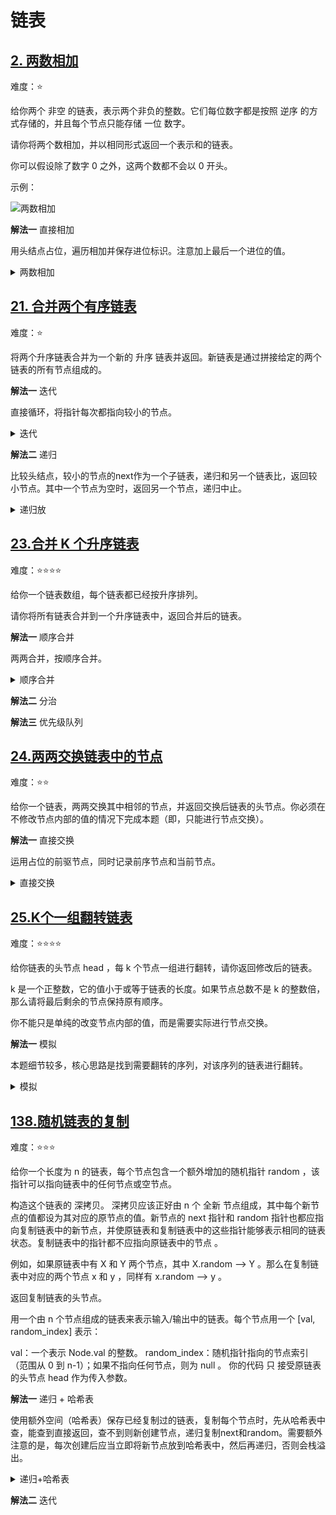 # 链表

## [2. 两数相加](https://leetcode.cn/problems/add-two-numbers)

难度：⭐️

给你两个 非空 的链表，表示两个非负的整数。它们每位数字都是按照 逆序 的方式存储的，并且每个节点只能存储 一位 数字。

请你将两个数相加，并以相同形式返回一个表示和的链表。

你可以假设除了数字 0 之外，这两个数都不会以 0 开头。

示例：

![两数相加](https://assets.leetcode-cn.com/aliyun-lc-upload/uploads/2021/01/02/addtwonumber1.jpg)

**解法一** 直接相加

用头结点占位，遍历相加并保存进位标识。注意加上最后一个进位的值。

<details>
  <summary>两数相加</summary>
  
  ```java
    public ListNode addTwoNumbers(ListNode l1, ListNode l2) {
        ListNode dummy = new ListNode(-1);
        ListNode p = dummy;
        int carry = 0;
        while (l1 != null || l2 != null || carry > 0) {
            int v = 0;
            if (l1 != null) {
                v += l1.val;
                l1 = l1.next;
            }
            if (l2 != null) {
                v += l2.val;
                l2 = l2.next;
            }
            v += carry;
            if (v > 9) {
                v = v % 10;
                carry = 1;
            } else {
                carry = 0;
            }
            p.next = new ListNode(v);
            p = p.next;
        }
        return dummy.next;
    }
  ```
</details>


## [21. 合并两个有序链表](https://leetcode.cn/problems/merge-two-sorted-lists/description/)

难度：⭐️

将两个升序链表合并为一个新的 升序 链表并返回。新链表是通过拼接给定的两个链表的所有节点组成的。 

**解法一** 迭代

直接循环，将指针每次都指向较小的节点。

<details>
    <summary>迭代</summary>
    ```java
    public ListNode mergeTwoLists1(ListNode list1, ListNode list2) {
        if (list1 == null) {
            return list2;
        }
        if (list2 == null) {
            return list1;
        }
        ListNode dummy = new ListNode(-1);
        ListNode p = dummy;
        ListNode p1 = list1;
        ListNode p2 = list2;
        while (p1 != null && p2 != null) {
            if (p1.val < p2.val) {
                p.next = p1;
                p1 = p1.next;
            } else {
                p.next = p2;
                p2 = p2.next;
            }
            p = p.next;
        }
        if (p1 != null) {
            p.next = p1;
        } else if (p2 != null) {
            p.next = p2;
        }
        return dummy.next;
    }
    ```
</details>

**解法二** 递归

比较头结点，较小的节点的next作为一个子链表，递归和另一个链表比，返回较小节点。其中一个节点为空时，返回另一个节点，递归中止。

<details>
    <summary>递归放</summary>
    ```java
    public ListNode mergeTwoLists(ListNode list1, ListNode list2) {
        if (list1 == null) {
            return list2;
        }
        if (list2 == null) {
            return list1;
        }
        if (list1.val < list2.val) {
            list1.next = mergeTwoLists(list1.next, list2);
            return list1;
        } else {
            list2.next = mergeTwoLists(list1, list2.next);
            return list2;
        }
    }
    ```
</details>

## [23.合并 K 个升序链表](https://leetcode.cn/problems/merge-k-sorted-lists)

难度：⭐️⭐️⭐️⭐️

给你一个链表数组，每个链表都已经按升序排列。

请你将所有链表合并到一个升序链表中，返回合并后的链表。

**解法一** 顺序合并

两两合并，按顺序合并。

<details>
  <summary>顺序合并</summary>

  ```java
    public ListNode mergeKLists(ListNode[] lists) {
        ListNode head = null;
        for (int i = 0; i < lists.length; i++) {
            head = mergeLists(head, lists[i]);
        }
        return head;
    }

    private ListNode mergeLists(ListNode list1, ListNode list2) {
        if (list1 == null) {
            return list2;
        }
        if (list2 == null) {
            return list1;
        }
        ListNode dummy = new ListNode(-1);
        ListNode p = dummy;
        ListNode p1 = list1;
        ListNode p2 = list2;
        while (p1 != null && p2 != null) {
            if (p1.val < p2.val) {
                p.next = p1;
                p1 = p1.next;
            } else {
                p.next = p2;
                p2 = p2.next;
            }
            p = p.next;
            if (p1 == null) {
                p.next = p2;
            }
            if (p2 == null) {
                p.next = p1;
            }
        }
        return dummy.next;
    }
  ```
</details>

**解法二** 分治

**解法三** 优先级队列


## [24.两两交换链表中的节点](https://leetcode.cn/problems/swap-nodes-in-pairs)

难度：⭐️⭐️

给你一个链表，两两交换其中相邻的节点，并返回交换后链表的头节点。你必须在不修改节点内部的值的情况下完成本题（即，只能进行节点交换）。

**解法一** 直接交换

运用占位的前驱节点，同时记录前序节点和当前节点。

<details>
  <summary>直接交换</summary>

  ```java
    public ListNode swapPairs(ListNode head) {
        ListNode dummy = new ListNode();
        dummy.next = head;
        ListNode pre = dummy;
        ListNode p = head;
        // 1 -> 2 -> 3
        while (p != null && p.next != null) {
            // 2
            ListNode next = p.next;
            // 1 -> 3
            p.next = next.next;
            // 2 -> 1 -> 3
            next.next = p;
            // * -> 2 -> 1 -> 3
            pre.next = next;
            pre = p;
            p = p.next;
        }
        return dummy.next;
    }
  ```
</details>

## [25.K个一组翻转链表](https://leetcode.cn/problems/reverse-nodes-in-k-group)

难度：⭐️⭐️⭐️⭐️

给你链表的头节点 head ，每 k 个节点一组进行翻转，请你返回修改后的链表。

k 是一个正整数，它的值小于或等于链表的长度。如果节点总数不是 k 的整数倍，那么请将最后剩余的节点保持原有顺序。

你不能只是单纯的改变节点内部的值，而是需要实际进行节点交换。

**解法一** 模拟

本题细节较多，核心思路是找到需要翻转的序列，对该序列的链表进行翻转。

<details>
  <summary>模拟</summary>

  ```java
    public ListNode reverseKGroup(ListNode head, int k) {
        ListNode dummy = new ListNode(-1);
        ListNode pre = dummy;
        pre.next = head;
        ListNode tail = head;
        while (tail != null) {
            for (int i = 0; i < k - 1; i++) {
                if (tail.next != null) {
                    tail = tail.next;
                } else {
                    return dummy.next;
                }
            }
            ListNode next = tail.next;
            ListNode[] temp = reverse(head, tail);
            pre.next = temp[0];
            pre = temp[1];
            pre.next = next;
            head = next;
            tail = head;
        }
        return dummy.next;
    }

    private ListNode[] reverse(ListNode head, ListNode tail) {
        ListNode pre = tail.next;
        ListNode p = head;
        while(pre != tail) {
            ListNode next = p.next;
            p.next = pre;
            pre = p;
            p = next;
        }
        return new ListNode[]{tail, head};
    }
  ```
</details>

## [138.随机链表的复制](https://leetcode.cn/problems/copy-list-with-random-pointer)

难度：⭐️⭐️⭐️

给你一个长度为 n 的链表，每个节点包含一个额外增加的随机指针 random ，该指针可以指向链表中的任何节点或空节点。

构造这个链表的 深拷贝。 深拷贝应该正好由 n 个 全新 节点组成，其中每个新节点的值都设为其对应的原节点的值。新节点的 next 指针和 random 指针也都应指向复制链表中的新节点，并使原链表和复制链表中的这些指针能够表示相同的链表状态。复制链表中的指针都不应指向原链表中的节点 。

例如，如果原链表中有 X 和 Y 两个节点，其中 X.random --> Y 。那么在复制链表中对应的两个节点 x 和 y ，同样有 x.random --> y 。

返回复制链表的头节点。

用一个由 n 个节点组成的链表来表示输入/输出中的链表。每个节点用一个 [val, random_index] 表示：

val：一个表示 Node.val 的整数。
random_index：随机指针指向的节点索引（范围从 0 到 n-1）；如果不指向任何节点，则为  null 。
你的代码 只 接受原链表的头节点 head 作为传入参数。


**解法一** 递归 + 哈希表

使用额外空间（哈希表）保存已经复制过的链表，复制每个节点时，先从哈希表中查，能查到直接返回，查不到则新创建节点，递归复制next和random。需要额外注意的是，每次创建后应当立即将新节点放到哈希表中，然后再递归，否则会栈溢出。

<details>
  <summary>递归+哈希表</summary>

  ```java
    private Map<Node, Node> cache = new HashMap<>();

    public Node copyRandomList(Node head) {
        if (head == null) {
            return null;
        }
        Node copy = cache.get(head);
        if (copy == null) {
            copy = new Node(head.val);
            cache.put(head, copy);
            copy.next = copyRandomList(head.next);
            copy.random = copyRandomList(head.random);
        }
        return copy;
    }
  ```
</details>

**解法二** 迭代